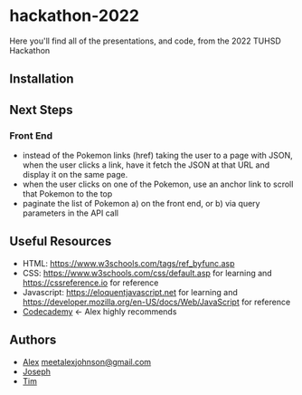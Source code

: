 # hackathon-2022

Here you'll find all of the presentations, and code, from the 2022 TUHSD Hackathon 

## Installation

## Next Steps
### Front End
 - instead of the Pokemon links (href) taking the user to a page with JSON, when the user clicks a link, have it fetch the JSON at that URL and display it on the same page.
 - when the user clicks on one of the Pokemon, use an anchor link to scroll that Pokemon to the top
 - paginate the list of Pokemon a) on the front end, or b) via query parameters in the API call

## Useful Resources
 - HTML: https://www.w3schools.com/tags/ref_byfunc.asp
 - CSS: https://www.w3schools.com/css/default.asp for learning and https://cssreference.io for reference
 - Javascript: https://eloquentjavascript.net for learning and https://developer.mozilla.org/en-US/docs/Web/JavaScript for reference
 - [Codecademy](https://www.codecademy.com/learn) <- Alex highly recommends


## Authors
- [Alex](https://github.com/axle07) meetalexjohnson@gmail.com
- [Joseph](https://github.com/josephbriones)
- [Tim](https://github.com/retrocede)
